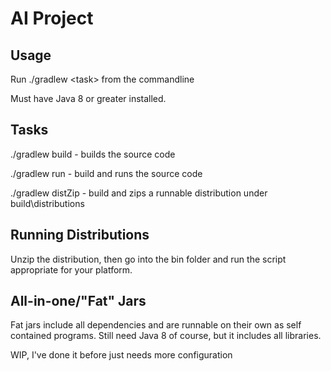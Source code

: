 # AI Project
## Usage
Run ./gradlew \<task> from the commandline 

Must have Java 8 or greater installed.

## Tasks
./gradlew build - builds the source code

./gradlew run - build and runs the source code

./gradlew distZip - build and zips a runnable distribution under build\distributions

## Running Distributions
Unzip the distribution, then go into the bin folder and run the script appropriate for your platform.

## All-in-one/"Fat" Jars
Fat jars include all dependencies and are runnable on their own as self contained programs. Still need Java 8 of course, but it includes all libraries.

WIP, I've done it before just needs more configuration
